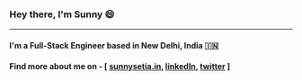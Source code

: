 ### Hey there, I'm Sunny 😄
---

#### I'm a Full-Stack Engineer based in New Delhi, India :india:
#### Find more about me on - [ <a href="https://sunnysetia.in">sunnysetia.in</a>, <a href="https://www.linkedin.com/in/sunnysetia93/">linkedIn</a>, <a href="https://twitter.com/millycodes/">twitter</a> ]

<!--
**sunnysetia93/sunnysetia93** is a  _special_ ✨ repository because its `README.md` (this file) appears on your GitHub profile.

Here are some ideas to get you started:

- 🔭 I’m currently working on ...
- 🌱 I’m currently learning ...
- 👯 I’m looking to collaborate on ...
- 🤔 I’m looking for help with ...
- 💬 Ask me about ...
- 📫 How to reach me: ...
-  Pronouns: ...
- ⚡ Fun fact: ...
-->
